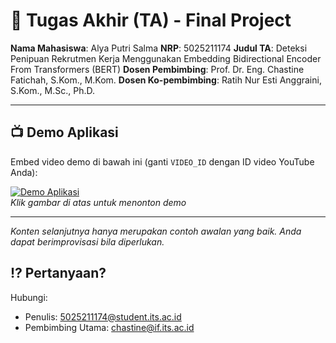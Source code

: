 # 🏁 Tugas Akhir (TA) - Final Project

**Nama Mahasiswa**: Alya Putri Salma
**NRP**: 5025211174
**Judul TA**: Deteksi Penipuan Rekrutmen Kerja Menggunakan Embedding Bidirectional Encoder From Transformers (BERT)
**Dosen Pembimbing**: Prof. Dr. Eng. Chastine Fatichah, S.Kom., M.Kom.
**Dosen Ko-pembimbing**: Ratih Nur Esti Anggraini, S.Kom., M.Sc., Ph.D.

---

## 📺 Demo Aplikasi  
Embed video demo di bawah ini (ganti `VIDEO_ID` dengan ID video YouTube Anda):  

[![Demo Aplikasi](https://i.ytimg.com/vi/zIfRMTxRaIs/maxresdefault.jpg)](https://www.youtube.com/watch?v=VIDEO_ID)  
*Klik gambar di atas untuk menonton demo*

---

*Konten selanjutnya hanya merupakan contoh awalan yang baik. Anda dapat berimprovisasi bila diperlukan.*


## ⁉️ Pertanyaan?

Hubungi:
- Penulis: 5025211174@student.its.ac.id
- Pembimbing Utama: chastine@if.its.ac.id
